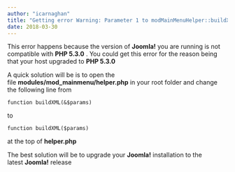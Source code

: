 ```yaml
---
author: "icarnaghan"
title: "Getting error Warning: Parameter 1 to modMainMenuHelper::buildXML() expected to be a reference, value given in /libraries/joomla/cache/handler/callback.php on line 99"
date: 2018-03-30
---
```


This error happens because the version of **Joomla!** you are running is not compatible with **PHP 5.3.0** . You could get this error for the reason being that your host upgraded to **PHP 5.3.0**

A quick solution will be is to open the file **modules/mod\_mainmenu/helper.php** in your root folder and change the following line from

```
function buildXML(&$params)
```

to

```
function buildXML($params)
```

at the top of **helper.php**

The best solution will be to upgrade your **Joomla!** installation to the latest **Joomla!** release
